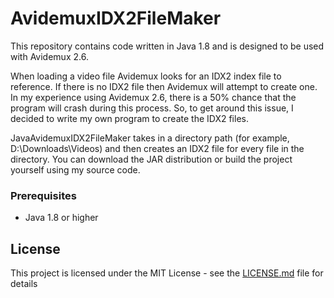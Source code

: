 # AvidemuxIDX2FileMaker
This repository contains code written in Java 1.8 and is designed to be used with Avidemux 2.6. 

When loading a video file Avidemux looks for an IDX2 index file to reference. If there is no IDX2 file then Avidemux will attempt to create one. In my experience using Avidemux 2.6, there is a 50% chance that the program will crash during this process. So, to get around this issue, I decided to write my own program to create the IDX2 files. 

JavaAvidemuxIDX2FileMaker takes in a directory path (for example, D:\Downloads\Videos) and then creates an IDX2 file for every file in the directory. You can download the JAR distribution or build the project yourself using my source code.

### Prerequisites
* Java 1.8 or higher

## License

This project is licensed under the MIT License - see the [LICENSE.md](LICENSE.md) file for details

